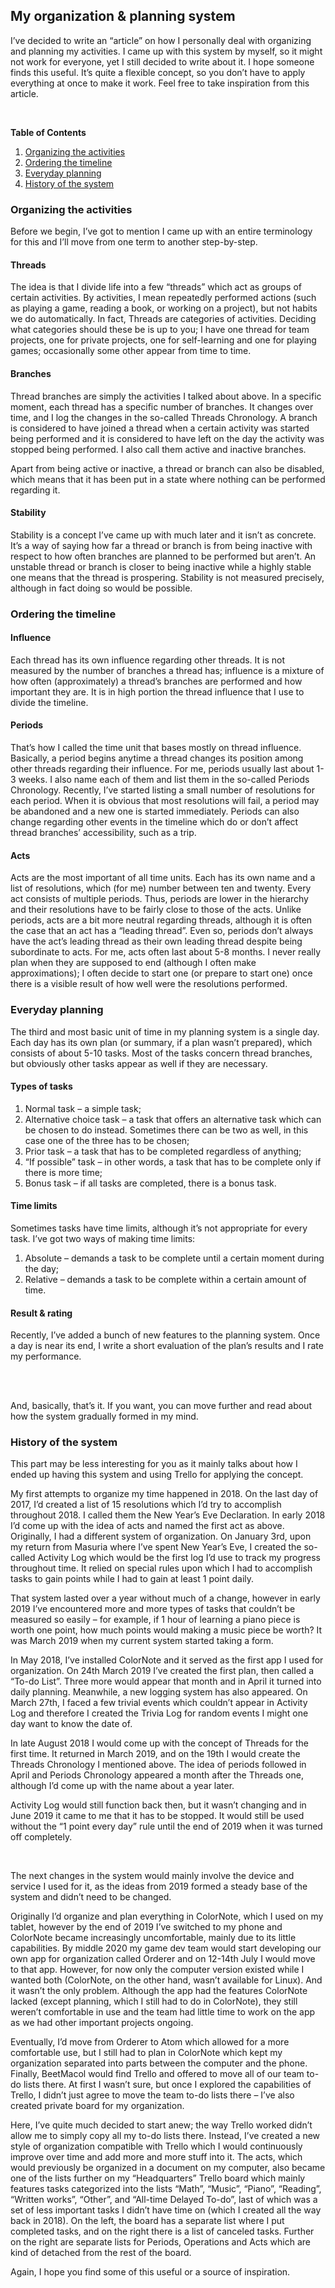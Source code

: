 <BackToOther></BackToOther>

## My organization & planning system

I’ve decided to write an “article” on how I personally deal with organizing and planning my activities. I came up with this system by myself, so it might not work for everyone, yet I still decided to write about it. I hope someone finds this useful.
It’s quite a flexible concept, so you don’t have to apply everything at once to make it work. Feel free to take inspiration from this article.

<br />

**Table of Contents**
1. <a href="#1">Organizing the activities</a>
2. <a href="#2">Ordering the timeline</a>
3. <a href="#3">Everyday planning</a><a id = "1"></a>
4. <a href="#4">History of the system</a>

### Organizing the activities
Before we begin, I’ve got to mention I came up with an entire terminology for this and I’ll move from one term to another step-by-step.

#### Threads
The idea is that I divide life into a few “threads” which act as groups of certain activities. By activities, I mean repeatedly performed actions (such as playing a game, reading a book, or working on a project), but not habits we do automatically. In fact, Threads are categories of activities. Deciding what categories should these be is up to you; I have one thread for team projects, one for private projects, one for self-learning and one for playing games; occasionally some other appear from time to time.

#### Branches
Thread branches are simply the activities I talked about above. In a specific moment, each thread has a specific number of branches. It changes over time, and I log the changes in the so-called Threads Chronology.
A branch is considered to have joined a thread when a certain activity was started being performed and it is considered to have left on the day the activity was stopped being performed. I also call them active and inactive branches.

Apart from being active or inactive, a thread or branch can also be disabled, which means that it has been put in a state where nothing can be performed regarding it.

#### Stability
Stability is a concept I’ve came up with much later and it isn’t as concrete. It’s a way of saying how far a thread or branch is from being inactive with respect to how often branches are planned to be performed but aren’t. An unstable thread or branch is closer to being inactive while a highly stable one means that the thread is prospering. <a id = "2"></a>Stability is not measured precisely, although in fact doing so would be possible.

### Ordering the timeline
#### Influence
Each thread has its own influence regarding other threads. It is not measured by the number of branches a thread has; influence is a mixture of how often (approximately) a thread’s branches are performed and how important they are. It is in high portion the thread influence that I use to divide the timeline.

#### Periods
That’s how I called the time unit that bases mostly on thread influence. Basically, a period begins anytime a thread changes its position among other threads regarding their influence. For me, periods usually last about 1-3 weeks. I also name each of them and list them in the so-called Periods Chronology.
Recently, I’ve started listing a small number of resolutions for each period. When it is obvious that most resolutions will fail, a period may be abandoned and a new one is started immediately.
Periods can also change regarding other events in the timeline which do or don’t affect thread branches’ accessibility, such as a trip.

#### Acts
Acts are the most important of all time units. Each has its own name and a list of resolutions, which (for me) number between ten and twenty. Every act consists of multiple periods. Thus, periods are lower in the hierarchy and their resolutions have to be fairly close to those of the acts.
Unlike periods, acts are a bit more neutral regarding threads, although it is often the case that an act has a “leading thread”. Even so, periods don’t always have the act’s leading thread as their own leading thread despite being subordinate to acts.
For me, acts often last about 5-8 months.<a id = "3"></a> I never really plan when they are supposed to end (although I often make approximations); I often decide to start one (or prepare to start one) once there is a visible result of how well were the resolutions performed.

### Everyday planning
The third and most basic unit of time in my planning system is a single day. Each day has its own plan (or summary, if a plan wasn’t prepared), which consists of about 5-10 tasks. Most of the tasks concern thread branches, but obviously other tasks appear as well if they are necessary.

#### Types of tasks
1. Normal task – a simple task;
2. Alternative choice task – a task that offers an alternative task which can be chosen to do instead. Sometimes there can be two as well, in this case one of the three has to be chosen;
3. Prior task – a task that has to be completed regardless of anything;
4. “If possible” task – in other words, a task that has to be complete only if there is more time;
5. Bonus task – if all tasks are completed, there is a bonus task.

#### Time limits
Sometimes tasks have time limits, although it’s not appropriate for every task. I’ve got two ways of making time limits:
1. Absolute – demands a task to be complete until a certain moment during the day;
2. Relative – demands a task to be complete within a certain amount of time.

#### Result & rating
Recently, I’ve added a bunch of new features to the planning system. Once a day is near its end, I write a short evaluation of the plan’s results and I rate my performance.

<br />
<a id = "4"></a>
<br />

<p>And, basically, that’s it. If you want, you can move further and read about how the system gradually formed in my mind.</p>

### History of the system
This part may be less interesting for you as it mainly talks about how I ended up having this system and using Trello for applying the concept.

My first attempts to organize my time happened in 2018. On the last day of 2017, I’d created a list of 15 resolutions which I’d try to accomplish throughout 2018. I called them the New Year’s Eve Declaration. In early 2018 I’d come up with the idea of acts and named the first act as above.
Originally, I had a different system of organization. On January 3rd, upon my return from Masuria where I’ve spent New Year’s Eve, I created the so-called Activity Log which would be the first log I’d use to track my progress throughout time. It relied on special rules upon which I had to accomplish tasks to gain points while I had to gain at least 1 point daily.

That system lasted over a year without much of a change, however in early 2019 I’ve encountered more and more types of tasks that couldn’t be measured so easily – for example, if 1 hour of learning a piano piece is worth one point, how much points would making a music piece be worth? It was March 2019 when my current system started taking a form.

In May 2018, I’ve installed ColorNote and it served as the first app I used for organization. On 24th March 2019 I’ve created the first plan, then called a “To-do List”. Three more would appear that month and in April it turned into daily planning. Meanwhile, a new logging system has also appeared. On March 27th, I faced a few trivial events which couldn’t appear in Activity Log and therefore I created the Trivia Log for random events I might one day want to know the date of.

In late August 2018 I would come up with the concept of Threads for the first time. It returned in March 2019, and on the 19th I would create the Threads Chronology I mentioned above. The idea of periods followed in April and Periods Chronology appeared a month after the Threads one, although I’d come up with the name about a year later.

Activity Log would still function back then, but it wasn’t changing and in June 2019 it came to me that it has to be stopped. It would still be used without the “1 point every day” rule until the end of 2019 when it was turned off completely.

<br />

The next changes in the system would mainly involve the device and service I used for it, as the ideas from 2019 formed a steady base of the system and didn’t need to be changed.

Originally I’d organize and plan everything in ColorNote, which I used on my tablet, however by the end of 2019 I’ve switched to my phone and ColorNote became increasingly uncomfortable, mainly due to its little capabilities. By middle 2020 my game dev team would start developing our own app for organization called Orderer and on 12-14th July I would move to that app. However, for now only the computer version existed while I wanted both (ColorNote, on the other hand, wasn’t available for Linux). And it wasn’t the only problem. Although the app had the features ColorNote lacked (except planning, which I still had to do in ColorNote), they still weren’t comfortable in use and the team had little time to work on the app as we had other important projects ongoing.

Eventually, I’d move from Orderer to Atom which allowed for a more comfortable use, but I still had to plan in ColorNote which kept my organization separated into parts between the computer and the phone. Finally, BeetMacol would find Trello and offered to move all of our team to-do lists there. At first I wasn’t sure, but once I explored the capabilities of Trello, I didn’t just agree to move the team to-do lists there – I’ve also created private board for my organization.

Here, I’ve quite much decided to start anew; the way Trello worked didn’t allow me to simply copy all my to-do lists there. Instead, I’ve created a new style of organization compatible with Trello which I would continuously improve over time and add more and more stuff into it. The acts, which would previously be organized in a document on my computer, also became one of the lists further on my “Headquarters” Trello board which mainly features tasks categorized into the lists “Math”, “Music”, “Piano”, “Reading”, “Written works”, “Other”, and “All-time Delayed To-do”, last of which was a set of less important tasks I didn’t have time on (which I created all the way back in 2018). On the left, the board has a separate list where I put completed tasks, and on the right there is a list of canceled tasks. Further on the right are separate lists for Periods, Operations and Acts which are kind of detached from the rest of the board.


Again, I hope you find some of this useful or a source of inspiration.

<br>